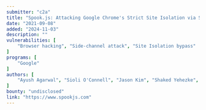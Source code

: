 ```yaml
---
submitter: "c2a"
title: "Spook.js: Attacking Google Chrome's Strict Site Isolation via Speculative Execution and Type Confusion"
date: "2021-09-08"
added: "2024-11-03"
description: ""
vulnerabilities: [
    "Browser hacking", "Side-channel attack", "Site Isolation bypass"
]
programs: [
    "Google"
]
authors: [
    "Ayush Agarwal", "Sioli O'Connell", "Jason Kim", "Shaked Yehezke", "Daniel Genkin", "Eyal Ronen", "Yuval Yarom"
]
bounty: "undisclosed"
link: "https://www.spookjs.com"
---
```




